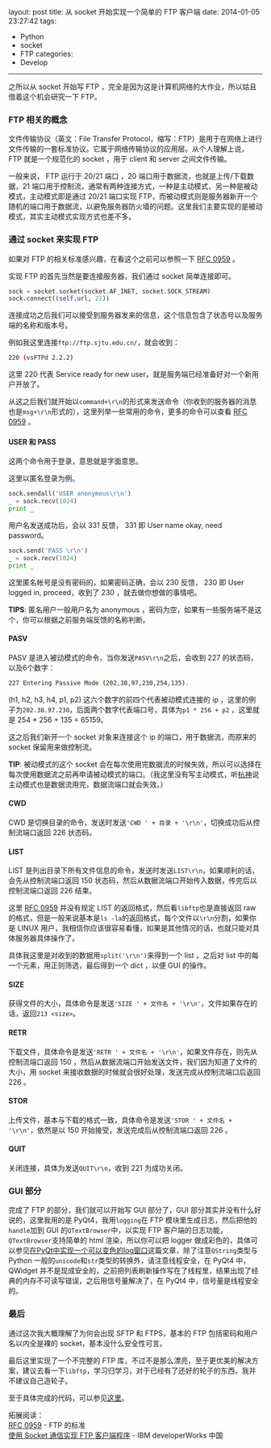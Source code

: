layout: post
title: 从 socket 开始实现一个简单的 FTP 客户端
date: 2014-01-05 23:27:42
tags: 
- Python
- socket
- FTP
categories:
- Develop
---

之所以从 socket 开始写 FTP ，完全是因为这是计算机网络的大作业，所以姑且借着这个机会研究一下 FTP。

<!-- more -->

### FTP 相关的概念

文件传输协议（英文：File Transfer Protocol，缩写：FTP）是用于在网络上进行文件传输的一套标准协议。它属于网络传输协议的应用层。从个人理解上说， FTP 就是一个规范化的 socket ，用于 client 和 server 之间文件传输。

一般来说， FTP 运行于 20/21 端口 ，20 端口用于数据流，也就是上传/下载数据，21 端口用于控制流，通常有两种连接方式，一种是主动模式，另一种是被动模式，主动模式即是通过 20/21 端口实现 FTP，而被动模式则是服务器新开一个随机的端口用于数据流，以避免服务器防火墙的问题。这里我们主要实现的是被动模式，其实主动模式实现方式也差不多。

### 通过 socket 来实现 FTP

如果对 FTP 的相关标准感兴趣，在看这个之前可以参照一下 [RFC 0959](http://tools.ietf.org/html/rfc0959) 。

实现 FTP 的首先当然是要连接服务器，我们通过 socket 简单连接即可。

``` python
sock = socket.socket(socket.AF_INET, socket.SOCK_STREAM)
sock.connect((self.url, 21))
```

连接成功之后我们可以接受到服务器发来的信息，这个信息包含了状态号以及服务端的名称和版本号。

例如我这里连接`ftp://ftp.sjtu.edu.cn/`，就会收到：

``` bash
220 (vsFTPd 2.2.2)
```

这里 220 代表 Service ready for new user，就是服务端已经准备好对一个新用户开放了。

从这之后我们就开始以`command+\r\n`的形式来发送命令（你收到的服务器的消息也是`msg+\r\n`形式的），这里列举一些常用的命令，更多的命令可以查看 [RFC 0959](http://tools.ietf.org/html/rfc0959) 。

#### USER 和 PASS

这两个命令用于登录，意思就是字面意思。

这里以匿名登录为例。

``` python
sock.sendall('USER anonymous\r\n')
_ = sock.recv(1024)
print _
```

用户名发送成功后，会以 331 反馈， 331 即 User name okay, need password。

``` python
sock.send('PASS \r\n')
_ = sock.recv(1024)
print _
```

这里匿名帐号是没有密码的，如果密码正确，会以 230 反馈， 230 即 User logged in, proceed，收到了 230 ，就去做你想做的事情吧。

**TIPS**: 匿名用户一般用户名为 anonymous ，密码为空，如果有一些服务端不是这个，你可以根据之前服务端反馈的名称判断。

#### PASV

PASV 是进入被动模式的命令，当你发送`PASV\r\n`之后，会收到 227 的状态码，以及6个数字：

``` bash
227 Entering Passive Mode (202,38,97,230,254,135).
```

(h1, h2, h3, h4, p1, p2) 这六个数字的前四个代表被动模式连接的 ip ，这里的例子为`202.38.97.230`，后面两个数字代表端口号，具体为`p1 * 256 + p2` ，这里就是 254 * 256 + 135 = 65159。

这之后我们新开一个 socket 对象来连接这个 ip 的端口，用于数据流，而原来的 socket 保留用来做控制流。

**TIP**: 被动模式的这个 socket 会在每次使用完数据流的时候失效，所以可以选择在每次使用数据流之前再申请被动模式的端口。（我这里没有写主动模式，听[杭神](mad4a.com)说主动模式也是数据流用完，数据流端口就会失效。）

#### CWD

CWD 是切换目录的命令，发送时发送`'CWD ' + 目录 + '\r\n'`，切换成功后从控制流端口返回 226 状态码。

#### LIST

LIST 是列出目录下所有文件信息的命令，发送时发送`LIST\r\n`，如果顺利的话，会先从控制流端口返回 150 状态码，然后从数据流端口开始传入数据，传完后以控制流端口返回 226 结束。

这里 [RFC 0959](http://tools.ietf.org/html/rfc0959) 并没有规定 LIST 的返回格式，然后看`libftp`也是直接返回 raw 的格式，但是一般来说基本是`ls -la`的返回格式，每个文件以`\r\n`分割，如果你是 LINUX 用户，我相信你应该很容易看懂，如果是其他情况的话，也就只能对具体服务器具体操作了。

具体我这里是对收到的数据用`split('\r\n')`来得到一个 list ，之后对 list 中的每一个元素，用正则筛选，最后得到一个 dict ，以便 GUI 的操作。

#### SIZE

获得文件的大小，具体命令是发送`'SIZE ' + 文件名 + '\r\n'`，文件如果存在的话，返回`213 <size>`。

#### RETR

下载文件，具体命令是发送`'RETR ' + 文件名 + '\r\n'`，如果文件存在，则先从控制流端口返回 150 ，然后从数据流端口开始发送文件，我们因为知道了文件的大小，用 socket 来接收数据的时候就会很好处理，发送完成从控制流端口后返回 226 。

#### STOR

上传文件，基本与下载的格式一致，具体命令是发送`'STOR ' + 文件名 + '\r\n'`，依然是以 150 开始接受，发送完成后从控制流端口返回 226 。

#### QUIT

关闭连接，具体为发送`QUIT\r\n`，收到 221 为成功关闭。

### GUI 部分

完成了 FTP 的部分，我们就可以开始写 GUI 部分了，GUI 部分其实并没有什么好说的，这里我用的是 PyQt4，我用`logging`在 FTP 模块里生成日志，然后把他的`handle`加到 GUI 的`QTextBrowser`中，以实现 FTP 客户端的日志功能，`QTextBrowser`支持简单的 html 渲染，所以你可以把 logger 做成彩色的，具体可以参见[在PyQt中实现一个可以变色的log窗口](http://mad4a.me/2013/05/13/log-handler-with-qtextbrowser/)这篇文章，除了注意`QString`类型与 Python 一般的`unicode`和`str`类型的转换外，请注意线程安全，在 PyQt4 中，QWidget 并不是现成安全的，之前把列表刷新操作写在了线程里，结果出现了经典的内存不可读写错误，之后用信号量解决了，在 PyQt4 中，信号量是线程安全的。

### 最后

通过这次我大概理解了为何会出现 SFTP 和 FTPS，基本的 FTP 包括密码和用户名以内全是裸的 socket，基本没什么安全性可言。

最后这里实现了一个不完整的 FTP 库，不过不是那么漂亮，至于更优美的解决方案，建议去看一下`libftp`，学习归学习，对于已经有了还好的轮子的东西，我并不建议自己造轮子。

至于具体完成的代码，可以参见[这里](https://github.com/brickgao/SimpleFTP)。

拓展阅读：  
[RFC 0959](http://tools.ietf.org/html/rfc0959) - FTP 的标准  
[使用 Socket 通信实现 FTP 客户端程序](http://www.ibm.com/developerworks/cn/linux/l-cn-socketftp/) - IBM developerWorks 中国


